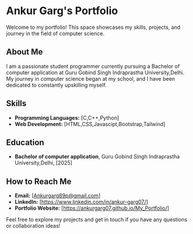 # Ankur Garg's Portfolio

Welcome to my portfolio! This space showcases my skills, projects, and journey in the field of computer science.

## About Me

I am a passionate student programmer currently pursuing a Bachelor of computer application at Guru Gobind Singh Indraprastha University,Delhi. My journey in computer science began at my school, and I have been dedicated to constantly upskilling myself.

## Skills

- **Programming Languages:** [C,C++,Python]
- **Web Development:** [HTML,CSS,Javascipt,Bootstrap,Tailwind]


## Education

- **Bachelor of computer application**, Guru Gobind Singh Indraprastha University,Delhi, [2025]

## How to Reach Me

- **Email:** [Ankurgarg89p@gmail.com]
- **LinkedIn:** [https://www.linkedin.com/in/ankur-garg07/]
- **Portfolio Website:** [https://ankurgarg07.github.io/My_Portfolio/]

Feel free to explore my projects and get in touch if you have any questions or collaboration ideas!
